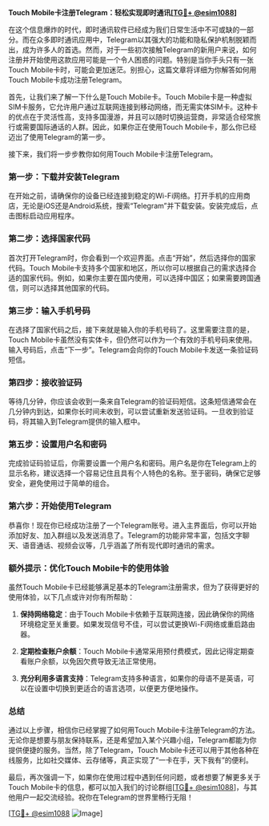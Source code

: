 **Touch Mobile卡注册Telegram：轻松实现即时通讯[[TG💪+ @esim1088](https://t.me/s/esim1088)]**

在这个信息爆炸的时代，即时通讯软件已经成为我们日常生活中不可或缺的一部分。而在众多即时通讯应用中，Telegram以其强大的功能和隐私保护机制脱颖而出，成为许多人的首选。然而，对于一些初次接触Telegram的新用户来说，如何注册并开始使用这款应用可能是一个令人困惑的问题。特别是当你手头只有一张Touch Mobile卡时，可能会更加迷茫。别担心，这篇文章将详细为你解答如何用Touch Mobile卡成功注册Telegram。

首先，让我们来了解一下什么是Touch Mobile卡。Touch Mobile卡是一种虚拟SIM卡服务，它允许用户通过互联网连接到移动网络，而无需实体SIM卡。这种卡的优点在于灵活性高，支持多国漫游，并且可以随时切换运营商，非常适合经常旅行或需要国际通话的人群。因此，如果你正在使用Touch Mobile卡，那么你已经迈出了使用Telegram的第一步。

接下来，我们将一步步教你如何用Touch Mobile卡注册Telegram。

### 第一步：下载并安装Telegram

在开始之前，请确保你的设备已经连接到稳定的Wi-Fi网络。打开手机的应用商店，无论是iOS还是Android系统，搜索“Telegram”并下载安装。安装完成后，点击图标启动应用程序。

### 第二步：选择国家代码

首次打开Telegram时，你会看到一个欢迎界面。点击“开始”，然后选择你的国家代码。Touch Mobile卡支持多个国家和地区，所以你可以根据自己的需求选择合适的国家代码。例如，如果你主要在国内使用，可以选择中国区；如果需要跨国通信，则可以选择其他国家的代码。

### 第三步：输入手机号码

在选择了国家代码之后，接下来就是输入你的手机号码了。这里需要注意的是，Touch Mobile卡虽然没有实体卡，但仍然可以作为一个有效的手机号码来使用。输入号码后，点击“下一步”。Telegram会向你的Touch Mobile卡发送一条验证码短信。

### 第四步：接收验证码

等待几分钟，你应该会收到一条来自Telegram的验证码短信。这条短信通常会在几分钟内到达，如果你长时间未收到，可以尝试重新发送验证码。一旦收到验证码，将其输入到Telegram提供的输入框中。

### 第五步：设置用户名和密码

完成验证码验证后，你需要设置一个用户名和密码。用户名是你在Telegram上的显示名称，建议选择一个容易记住且具有个人特色的名称。至于密码，确保它足够安全，避免使用过于简单的组合。

### 第六步：开始使用Telegram

恭喜你！现在你已经成功注册了一个Telegram账号。进入主界面后，你可以开始添加好友、加入群组以及发送消息了。Telegram的功能非常丰富，包括文字聊天、语音通话、视频会议等，几乎涵盖了所有现代即时通讯的需求。

### 额外提示：优化Touch Mobile卡的使用体验

虽然Touch Mobile卡已经能够满足基本的Telegram注册需求，但为了获得更好的使用体验，以下几点或许对你有所帮助：

1. **保持网络稳定**：由于Touch Mobile卡依赖于互联网连接，因此确保你的网络环境稳定至关重要。如果发现信号不佳，可以尝试更换Wi-Fi网络或重启路由器。
   
2. **定期检查账户余额**：Touch Mobile卡通常采用预付费模式，因此记得定期查看账户余额，以免因欠费导致无法正常使用。

3. **充分利用多语言支持**：Telegram支持多种语言，如果你的母语不是英语，可以在设置中切换到更适合的语言选项，以便更方便地操作。

### 总结

通过以上步骤，相信你已经掌握了如何用Touch Mobile卡注册Telegram的方法。无论你是想要与朋友保持联系，还是希望加入某个兴趣小组，Telegram都能为你提供便捷的服务。当然，除了Telegram，Touch Mobile卡还可以用于其他各种在线服务，比如社交媒体、云存储等，真正实现了“一卡在手，天下我有”的便利。

最后，再次强调一下，如果你在使用过程中遇到任何问题，或者想要了解更多关于Touch Mobile卡的信息，都可以加入我们的讨论群组[[TG💪+ @esim1088](https://t.me/s/esim1088)]，与其他用户一起交流经验。祝你在Telegram的世界里畅行无阻！

[[TG💪+ @esim1088](https://t.me/s/esim1088) ![Image](https://i.postimg.cc/4NQfJmqS/Snipaste-2025-05-13-00-14-12.png)]